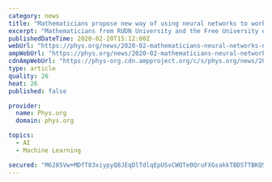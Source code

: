 ```yaml
---
category: news
title: "Mathematicians propose new way of using neural networks to work with noisy, high-dimensional data"
excerpt: "Mathematicians from RUDN University and the Free University of Berlin have proposed a new approach to studying the probability distributions of observed data using artificial neural networks. The new approach works better with so-called outliers, i.e., input data objects that deviate significantly from the overall sample. The article was ..."
publishedDateTime: 2020-02-20T15:12:00Z
webUrl: "https://phys.org/news/2020-02-mathematicians-neural-networks-noisy-high-dimensional.html"
ampWebUrl: "https://phys.org/news/2020-02-mathematicians-neural-networks-noisy-high-dimensional.amp"
cdnAmpWebUrl: "https://phys-org.cdn.ampproject.org/c/s/phys.org/news/2020-02-mathematicians-neural-networks-noisy-high-dimensional.amp"
type: article
quality: 26
heat: 26
published: false

provider:
  name: Phys.org
  domain: phys.org

topics:
  - AI
  - Machine Learning

secured: "M6285Vw+MDfT83xiypyQ8JEqDlTdlqEpUSvCWQTe0QruFXGsakkTBDSTTBKQ5zGUT4v/qdLREZfrmlmbC/uDjQfM2dJc92a4FE0rTeY3+i3iedk61b6esFA4KHJKDoyNNQ0RNaGEuqR8BIK5KYCmQxrcTBKS0OrQ7j5iUgiMJ1SY3bP7532Odwab5WAOgozwFvgQnR00XU93B+fiVmLMSRvquu2/09boa+WmWA1athLNNwWT2HYBM0CrMQ74yb3j7Smd6UCy/29Jy+ejnExvlVF4EkSdTZoiMgEXQgwnxoQLiH9t5HADROkQpO6lh0xDxDfIlFuoweckWO4ZR6es06itKBHJDp9Eog2gvqKKmSAmZ2YHUW1i/W8/cc+jb0/No6Gl9dCsvNk18buqhDtwpS+gYwHO/0bwg6weePXweeBQxtSemB1ckxnvE3qXhXxFc/3h/yMUhUtpW6uxrJACN01DavYWnSxYMz7RpNrMZjc=;mk6dWfReFncnFWJqTAdVSQ=="
---
```


